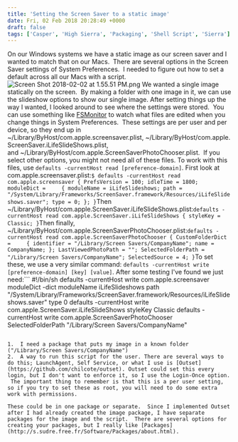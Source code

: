 ```yaml
---
title: 'Setting the Screen Saver to a static image'
date: Fri, 02 Feb 2018 20:28:49 +0000
draft: false
tags: ['Casper', 'High Sierra', 'Packaging', 'Shell Script', 'Sierra']
---
```


On our Windows systems we have a static image as our screen saver and I wanted to match that on our Macs.  There are several options in the Screen Saver settings of System Preferences.  I needed to figure out how to set a default across all our Macs with a script.![Screen Shot 2018-02-02 at 1.55.51 PM.png](https://sneakypockets.wordpress.com/wp-content/uploads/2018/02/screen-shot-2018-02-02-at-1-55-51-pm.png)  We wanted a single image statically on the screen.  By making a folder with one image in it, we can use the slideshow options to show our single image. After setting things up the way I wanted, I looked around to see where the settings were stored.  You can use something like [FSMonitor](https://fsmonitor.com) to watch what files are edited when you change things in System Preferences.  These settings are per user and per device, so they end up in ~/Library/ByHost/com.apple.screensaver.plist, ~/Library/ByHost/com.apple.ScreenSaver.iLifeSlideShows.plist, and ~/Library/ByHost/com.apple.ScreenSaverPhotoChooser.plist.  If you select other options, you might not need all of these files. To work with this files, use `defaults -currentHost read [preference-domain]`. First look at com.apple.screensaver.plist:```
$ defaults -currentHost read com.apple.screensaver
{
    PrefsVersion = 100;
    idleTime = 1800;
    moduleDict =     {
        moduleName = iLifeSlideshows;
        path = "/System/Library/Frameworks/ScreenSaver.framework/Resources/iLifeSlideshows.saver";
        type = 0;
    };
}
```Then ~/Library/ByHost/com.apple.ScreenSaver.iLifeSlideShows.plist:```
defaults -currentHost read com.apple.ScreenSaver.iLifeSlideShows
{
    styleKey = Classic;
}
```Then finally, ~/Library/ByHost/com.apple.ScreenSaverPhotoChooser.plist:```
defaults -currentHost read com.apple.ScreenSaverPhotoChooser
{
    CustomFolderDict =     {
        identifier = "/Library/Screen Savers/CompanyName";
        name = CompanyName;
    };
    LastViewedPhotoPath = "";
    SelectedFolderPath = "/Library/Screen Savers/CompanyName";
    SelectedSource = 4;
}
```To set these, we use a very similar command: `defaults -currentHost write [preference-domain] [key] [value]`. After some testing I've found we just need:```
#!/bin/sh
defaults -currentHost write com.apple.screensaver moduleDict -dict moduleName iLifeSlideshows path "/System/Library/Frameworks/ScreenSaver.framework/Resources/iLifeSlideshows.saver" type 0
defaults -currentHost write com.apple.ScreenSaver.iLifeSlideShows styleKey Classic
defaults -currentHost write com.apple.ScreenSaverPhotoChooser SelectedFolderPath "/Library/Screen Savers/CompanyName"
```Now to deploy this, I have 2 pieces.

1.  I need a package that puts my image in a known folder ("/Library/Screen Savers/CompanyName")
2.  A way to run this script for the user. There are several ways to do this; LaunchAgent, Self Service, or what I use is [Outset](https://github.com/chilcote/outset). Outset could set this every login, but I don't want to enforce it, so I use the Login-Once option.  The important thing to remember is that this is a per user setting, so if you try to set these as root, you will need to do some extra work with permissions.

These could be in one package or separate.  Since I implemented Outset after I had already created the image package, I have separate packages for the image and the script.  There are several options for creating your packages, but I really like [Packages](http://s.sudre.free.fr/Software/Packages/about.html).